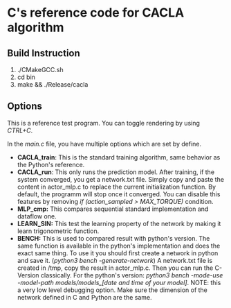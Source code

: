 C's reference code for CACLA algorithm
===

Build Instruction
--

1. ./CMakeGCC.sh
2. cd bin
3. make && ./Release/cacla


Options
--

This is a reference test program. 
You can toggle rendering by using *CTRL+C*.

In the *main.c* file, you have multiple options which are set by define.
- **CACLA_train**: This is the standard training algorithm, same behavior as the Python's reference.
- **CACLA_run**: This only runs the prediction model. After training, if the system converged, you get a network.txt file. 
                 Simply copy and paste the content in actor_mlp.c to replace the current initialization function. 
                 By default, the programm will stop once it converged. You can disable this features by removing *if (action_sampled > MAX_TORQUE)* condition.
- **MLP_cmp:** This compares sequential standard implementation and dataflow one.
- **LEARN_SIN:** This test the learning property of the network by making it learn trigonometric function.
- **BENCH:** This is used to compared result with python's version. The same function is available in the python's implementation and does the exact same thing.
             To use it you should first create a network in python and save it. (*python3 bench -generate-network*) A network.txt file is created in /tmp, copy the result in actor_mlp.c.
             Then you can run the C-Version classically. For the python's version: *python3 bench -mode-use -model-path models/models_[date and time of your model]*.
             NOTE: this a very low level debugging option. Make sure the dimension of the network defined in C and Python are the same.
